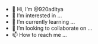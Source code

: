 - 👋 Hi, I’m @920aditya 
- 👀 I’m interested in ...
- 🌱 I’m currently learning ...
- 💞️ I’m looking to collaborate on ...
- 📫 How to reach me ...

<!---
920albatraoz/920albatraoz is a ✨ special ✨ repository because its `README.md` (this file) appears on your GitHub profile.
You can click the Preview link to take a look at your changes.
--->

